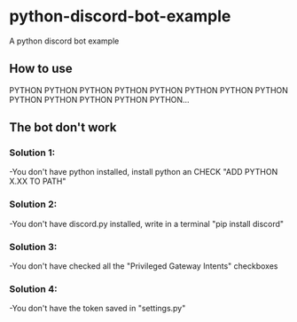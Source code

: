 # python-discord-bot-example
A python discord bot example

## How to use
PYTHON PYTHON PYTHON PYTHON PYTHON PYTHON PYTHON PYTHON PYTHON PYTHON PYTHON PYTHON PYTHON...
## The bot don't work
### Solution 1:
-You don't have python installed, install python an CHECK "ADD PYTHON X.XX TO PATH"
### Solution 2:
-You don't have discord.py installed, write in a terminal "pip install discord"
### Solution 3:
-You don't have checked all the "Privileged Gateway Intents" checkboxes
### Solution 4:
-You don't have the token saved in "settings.py"
